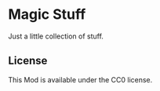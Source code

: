 # Magic Stuff

Just a little collection of stuff.

## License

This Mod is available under the CC0 license.
